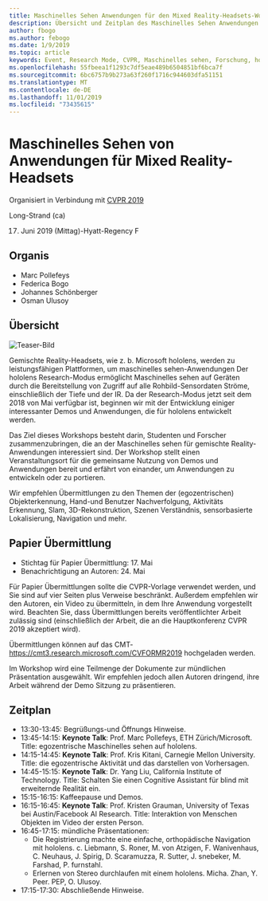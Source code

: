 ```yaml
---
title: Maschinelles Sehen Anwendungen für den Mixed Reality-Headsets-Workshop bei CVPR 2019
description: Übersicht und Zeitplan des Maschinelles Sehen Anwendungen für den Remix-Workshop für gemischte Realität, die auf der CVPR-Konferenz am 2019. Juni geliefert werden.
author: fbogo
ms.author: febogo
ms.date: 1/9/2019
ms.topic: article
keywords: Event, Research Mode, CVPR, Maschinelles sehen, Forschung, hololens
ms.openlocfilehash: 55fbeea1f1293c7df5eae489b6504851bf6bca7f
ms.sourcegitcommit: 6bc6757b9b273a63f260f1716c944603dfa51151
ms.translationtype: MT
ms.contentlocale: de-DE
ms.lasthandoff: 11/01/2019
ms.locfileid: "73435615"
---
```

# <a name="computer-vision-applications-for-mixed-reality-headsets"></a>Maschinelles Sehen von Anwendungen für Mixed Reality-Headsets

Organisiert in Verbindung mit [CVPR 2019](https://cvpr2019.thecvf.com/)

Long-Strand (ca)

17. Juni 2019 (Mittag)-Hyatt-Regency F


## <a name="organizers"></a>Organis
* Marc Pollefeys
* Federica Bogo
* Johannes Schönberger
* Osman Ulusoy

## <a name="overview"></a>Übersicht

![Teaser-Bild](images/cvpr2019_teaser2.jpg)

Gemischte Reality-Headsets, wie z. b. Microsoft hololens, werden zu leistungsfähigen Plattformen, um maschinelles sehen-Anwendungen Der hololens Research-Modus ermöglicht Maschinelles sehen auf Geräten durch die Bereitstellung von Zugriff auf alle Rohbild-Sensordaten Ströme, einschließlich der Tiefe und der IR. Da der Research-Modus jetzt seit dem 2018 von Mai verfügbar ist, beginnen wir mit der Entwicklung einiger interessanter Demos und Anwendungen, die für hololens entwickelt werden. 

Das Ziel dieses Workshops besteht darin, Studenten und Forscher zusammenzubringen, die an der Maschinelles sehen für gemischte Reality-Anwendungen interessiert sind. Der Workshop stellt einen Veranstaltungsort für die gemeinsame Nutzung von Demos und Anwendungen bereit und erfährt von einander, um Anwendungen zu entwickeln oder zu portieren. 

Wir empfehlen Übermittlungen zu den Themen der (egozentrischen) Objekterkennung, Hand-und Benutzer Nachverfolgung, Aktivitäts Erkennung, Slam, 3D-Rekonstruktion, Szenen Verständnis, sensorbasierte Lokalisierung, Navigation und mehr.

## <a name="paper-submission"></a>Papier Übermittlung
* Stichtag für Papier Übermittlung: 17. Mai
* Benachrichtigung an Autoren: 24. Mai

Für Papier Übermittlungen sollte die CVPR-Vorlage verwendet werden, und Sie sind auf vier Seiten plus Verweise beschränkt. Außerdem empfehlen wir den Autoren, ein Video zu übermitteln, in dem Ihre Anwendung vorgestellt wird.
Beachten Sie, dass Übermittlungen bereits veröffentlichter Arbeit zulässig sind (einschließlich der Arbeit, die an die Hauptkonferenz CVPR 2019 akzeptiert wird). 

Übermittlungen können auf das CMT- https://cmt3.research.microsoft.com/CVFORMR2019 hochgeladen werden.

Im Workshop wird eine Teilmenge der Dokumente zur mündlichen Präsentation ausgewählt. Wir empfehlen jedoch allen Autoren dringend, ihre Arbeit während der Demo Sitzung zu präsentieren.


## <a name="schedule"></a>Zeitplan
* 13:30-13:45: Begrüßungs-und Öffnungs Hinweise.
* 13:45-14:15: **Keynote Talk**: Prof. Marc Pollefeys, ETH Zürich/Microsoft. Title: egozentrische Maschinelles sehen auf hololens.
* 14:15-14:45: **Keynote Talk**: Prof. Kris Kitani, Carnegie Mellon University. Title: die egozentrische Aktivität und das darstellen von Vorhersagen.
* 14:45-15:15: **Keynote Talk**: Dr. Yang Liu, California Institute of Technology. Title: Schalten Sie einen Cognitive Assistant für blind mit erweiternde Realität ein.
* 15:15-16:15: Kaffeepause und Demos.
* 16:15-16:45: **Keynote Talk**: Prof. Kristen Grauman, University of Texas bei Austin/Facebook AI Research. Title: Interaktion von Menschen Objekten im Video der ersten Person.
* 16:45-17:15: mündliche Präsentationen:
    * Die Registrierung machte eine einfache, orthopädische Navigation mit hololens. c. Liebmann, S. Roner, M. von Atzigen, F. Wanivenhaus, C. Neuhaus, J. Spirig, D. Scaramuzza, R. Sutter, J. snebeker, M. Farshad, P. furnstahl.
    * Erlernen von Stereo durchlaufen mit einem hololens. Micha. Zhan, Y. Peer. PEP, O. Ulusoy.
* 17:15-17:30: Abschließende Hinweise.
